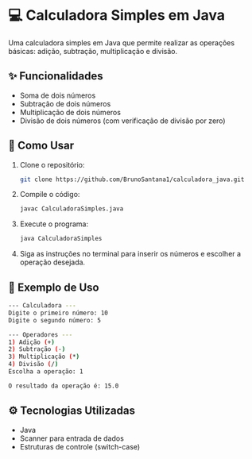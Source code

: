 # 💻 Calculadora Simples em Java

Uma calculadora simples em Java que permite realizar as operações básicas: adição, subtração, multiplicação e divisão.

## ✨ Funcionalidades

- Soma de dois números
- Subtração de dois números
- Multiplicação de dois números
- Divisão de dois números (com verificação de divisão por zero)

## 💼 Como Usar

1. Clone o repositório:
   ```bash
   git clone https://github.com/BrunoSantana1/calculadora_java.git
   ```
2. Compile o código:
   ```bash
   javac CalculadoraSimples.java
   ```
3. Execute o programa:
   ```bash
   java CalculadoraSimples
   ```
4. Siga as instruções no terminal para inserir os números e escolher a operação desejada.

## 🌟 Exemplo de Uso

```bash
--- Calculadora ---
Digite o primeiro número: 10
Digite o segundo número: 5

--- Operadores ---
1) Adição (+)
2) Subtração (-)
3) Multiplicação (*)
4) Divisão (/)
Escolha a operação: 1

O resultado da operação é: 15.0
```
## ⚙️ Tecnologias Utilizadas

- Java
- Scanner para entrada de dados
- Estruturas de controle (switch-case)
